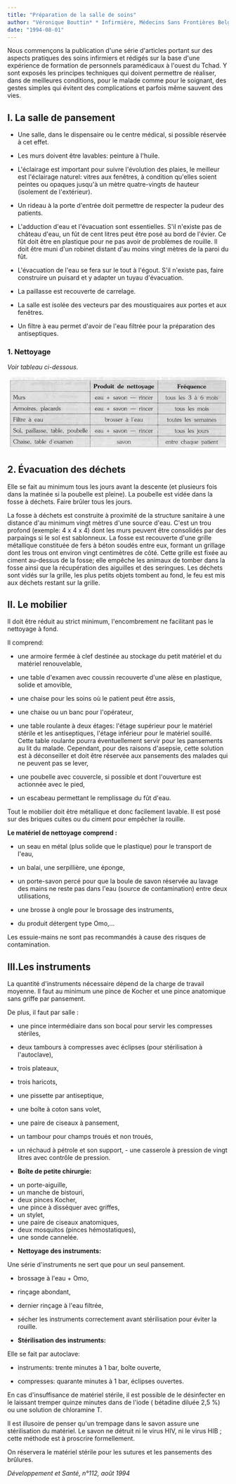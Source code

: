 ```yaml
---
title: "Préparation de la salle de soins"
author: "Véronique Bouttin* * Infirmière, Médecins Sans Frontières Belgique, Mission Tchad, BP 159, N'Djamena, Tchad."
date: "1994-08-01"
---
```


Nous commençons la publication d'une série d'articles portant sur des aspects pratiques des soins infirmiers et rédigés sur la base d'une expérience de formation de personnels paramédicaux à l'ouest du Tchad. Y sont exposés les principes techniques qui doivent permettre de réaliser, dans de meilleures conditions, pour le malade comme pour le soignant, des gestes simples qui évitent des complications et parfois même sauvent des vies.

## **I. La salle de pansement**

*   Une salle, dans le dispensaire ou le centre médical, si possible réservée à cet effet.

*   Les murs doivent être lavables: peinture à l'huile.

*   L'éclairage est important pour suivre l'évolution des plaies, le meilleur est l'éclairage naturel: vitres aux fenêtres, à condition qu'elles soient peintes ou opaques jusqu'à un mètre quatre-vingts de hauteur (isolement de l'extérieur).

*   Un rideau à la porte d'entrée doit permettre de respecter la pudeur des patients.

*   L'adduction d'eau et l'évacuation sont essentielles. S'il n'existe pas de château d'eau, un fût de cent litres peut être posé au bord de l'évier. Ce fût doit être en plastique pour ne pas avoir de problèmes de rouille. Il doit être muni d'un robinet distant d'au moins vingt mètres de la paroi du fût.

*   L'évacuation de l'eau se fera sur le tout à l'égout. S'il n'existe pas, faire construire un puisard et y adapter un tuyau d'évacuation.

*   La paillasse est recouverte de carrelage.

*   La salle est isolée des vecteurs par des moustiquaires aux portes et aux fenêtres.

*   Un filtre à eau permet d'avoir de l'eau filtrée pour la préparation des antiseptiques.

### **1. Nettoyage**

_Voir tableau ci-dessous._

![](i604-1.jpg)


## **2. Évacuation des déchets**

Elle se fait au minimum tous les jours avant la descente (et plusieurs fois dans la matinée si la poubelle est pleine). La poubelle est vidée dans la fosse à déchets. Faire brûler tous les jours.

La fosse à déchets est construite à proximité de la structure sanitaire à une distance d'au minimum vingt mètres d'une source d'eau. C'est un trou profond (exemple: 4 x 4 x 4) dont les murs peuvent être consolidés par des parpaings si le sol est sablonneux. La fosse est recouverte d'une grille métallique constituée de fers à béton soudés entre eux, formant un grillage dont les trous ont environ vingt centimètres de côté. Cette grille est fixée au ciment au-dessus de la fosse; elle empêche les animaux de tomber dans la fosse ainsi que la récupération des aiguilles et des seringues. Les déchets sont vidés sur la grille, les plus petits objets tombent au fond, le feu est mis aux déchets restant sur la grille.

## **II.** **Le mobilier**

Il doit être réduit au strict minimum, l'encombrement ne facilitant pas le nettoyage à fond.

Il comprend:

- une armoire fermée à clef destinée au stockage du petit matériel et du matériel renouvelable,

- une table d'examen avec coussin recouverte d'une alèse en plastique, solide et amovible,

- une chaise pour les soins où le patient peut être assis,

- une chaise ou un banc pour l'opérateur,

- une table roulante à deux étages: l'étage supérieur pour le matériel stérile et les antiseptiques, l'étage inférieur pour le matériel souillé. Cette table roulante pourra éventuellement servir pour les pansements au lit du malade. Cependant, pour des raisons d'asepsie, cette solution est à déconseiller et doit être réservée aux pansements des malades qui ne peuvent pas se lever,

- une poubelle avec couvercle, si possible et dont l'ouverture est actionnée avec le pied,

- un escabeau permettant le remplissage du fût d'eau.

Tout le mobilier doit être métallique et donc facilement lavable. Il est posé sur des briques cuites ou du ciment pour empêcher la rouille.

**Le matériel de nettoyage** **comprend :**

- un seau en métal (plus solide que le plastique) pour le transport de l'eau,

- un balai, une serpillière, une éponge,

- un porte-savon percé pour que la boule de savon réservée au lavage des mains ne reste pas dans l'eau (source de contamination) entre deux utilisations,

- une brosse à ongle pour le brossage des instruments,

- du produit détergent type Omo,...

Les essuie-mains ne sont pas recommandés à cause des risques de contamination.

## **III.Les instruments**

La quantité d'instruments nécessaire dépend de la charge de travail moyenne. Il faut au minimum une pince de Kocher et une pince anatomique sans griffe par pansement.

De plus, il faut par salle :

*   une pince intermédiaire dans son bocal pour servir les compresses stériles,
*   deux tambours à compresses avec éclipses (pour stérilisation à l'autoclave),
*   trois plateaux,
*   trois haricots,
*   une pissette par antiseptique,
*   une boîte à coton sans volet,
*   une paire de ciseaux à pansement,
*   un tambour pour champs troués et non troués,
*   un réchaud à pétrole et son support, - une casserole à pression de vingt litres avec contrôle de pression.

*   **Boîte de petite chirurgie:**

- un porte-aiguille,  
- un manche de bistouri,  
- deux pinces Kocher,  
- une pince à disséquer avec griffes,  
- un stylet,  
- une paire de ciseaux anatomiques,  
- deux mosquitos (pinces hémostatiques),  
- une sonde cannelée.

*   **Nettoyage des instruments:**

Une série d'instruments ne sert que pour un seul pansement.

*   brossage à l'eau + Omo,
*   rinçage abondant,
*   dernier rinçage à l'eau filtrée,
*   sécher les instruments correctement avant stérilisation pour éviter la rouille.

*   **Stérilisation des instruments:**

Elle se fait par autoclave:

- instruments: trente minutes à 1 bar, boîte ouverte,

- compresses: quarante minutes à 1 bar, éclipses ouvertes.

En cas d'insuffisance de matériel stérile, il est possible de le désinfecter en le laissant tremper quinze minutes dans de l'iode ( bétadine diluée 2,5 %) ou une solution de chloramine T.

Il est illusoire de penser qu'un trempage dans le savon assure une stérilisation du matériel. Le savon ne détruit ni le virus HIV, ni le virus HIB ; cette méthode est à proscrire formellement.

On réservera le matériel stérile pour les sutures et les pansements des brûlures.

_Développement et Santé, n°112, août 1994_